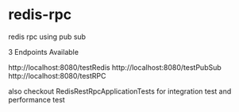 # redis-rpc
redis rpc using pub sub


3 Endpoints Available

 

http://localhost:8080/testRedis
http://localhost:8080/testPubSub
http://localhost:8080/testRPC


also checkout RedisRestRpcApplicationTests for integration test and performance test 
